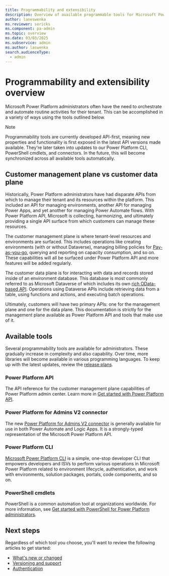 ```yaml
---
title: Programmability and extensibility
description: Overview of available programmable tools for Microsoft Power Platform administrators
author: laneswenka
ms.reviewer: sericks
ms.component: pa-admin
ms.topic: overview
ms.date: 03/03/2025
ms.subservice: admin
ms.author: laswenka
search.audienceType: 
  - admin
---
```


# Programmability and extensibility overview

Microsoft Power Platform administrators often have the need to orchestrate and automate routine activities for their tenant.  This can be accomplished in a variety of ways using the tools outlined below.  

> [!NOTE]
> Programmability tools are currently developed API-first, meaning new properties and functionality is first exposed in the latest API versions made available.  They're later taken into updates to our Power Platform CLI, PowerShell cmdlets, and connectors.  In the future, this will become synchronized across all available tools automatically.  

## Customer management plane vs customer data plane
Historically, Power Platform administrators have had disparate APIs from which to manage their tenant and its resources within the platform.  This included an API for managing environments, another API for managing Power Apps, and yet another for managing Power Automate flows.  With Power Platform API, Microsoft is collecting, harmonizing, and ultimately providing a single API surface from which customers can manage these resources.

The customer management plane is where tenant-level resources and environments are surfaced. This includes operations like creating environments (with or without Dataverse), managing billing policies for [Pay-as-you-go](/power-platform/admin/pay-as-you-go-overview), querying and reporting on capacity consumption, and so on.  These capabilities will all be surfaced under Power Platform API and more features will be added regularly.  

The customer data plane is for interacting with data and records stored inside of an environment database.  This database is most commonly referred to as Microsoft Dataverse of which includes its own [rich OData-based API](/powerapps/developer/data-platform/webapi/overview).  Operations using Dataverse APIs include retrieving data from a table, using functions and actions, and executing batch operations.

Ultimately, customers will have two primary APIs: one for the management plane and one for the data plane.  This documentation is strictly for the management plane available as Power Platform API and tools that make use of it.

## Available tools
Several programmability tools are available for administrators.  These gradually increase in complexity and also capability.  Over time, more libraries will become available in various programming languages.  To keep up with the latest updates, review the [release plans](/dynamics365/release-plans/#microsoft-power-platform).

### Power Platform API
The API reference for the customer management plane capabilities of Power Platform admin center.  Learn more in [Get started with Power Platform API](/rest/api/power-platform).

### Power Platform for Admins V2 connector
The new [Power Platform for Admins V2 connector](/connectors/powerplatformadminv2) is generally available for use in both Power Automate and Logic Apps.  It is a strongly-typed representation of the Microsoft Power Platform API.

### Power Platform CLI
[Microsoft Power Platform CLI](/powerapps/developer/data-platform/powerapps-cli) is a simple, one-stop developer CLI that empowers developers and ISVs to perform various operations in Microsoft Power Platform related to environment lifecycle, authentication, and work with environments, solution packages, portals, code components, and so on.

### PowerShell cmdlets
PowerShell is a common automation tool at organizations worldwide.  For more information, see [Get started with PowerShell for Power Platform administrators](powershell-getting-started.md).

## Next steps
Regardless of which tool you choose, you'll want to review the following articles to get started:

- [What's new or changed](./programmability-whats-new-changed.md)
- [Versioning and support](programmability-versioning-support.md)
- [Authentication](programmability-authentication-v2.md)

